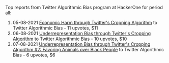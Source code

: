 Top reports from Twitter Algorithmic Bias program at HackerOne for period all:

1. 05-08-2021 [Economic Harm through Twitter's Cropping Algorithm](https://hackerone.com/reports/1290872) to Twitter Algorithmic Bias - 11 upvotes, $11
2. 06-08-2021 [Underrepresentation Bias through Twitter's Cropping Algorithm](https://hackerone.com/reports/1294062) to Twitter Algorithmic Bias - 10 upvotes, $10
3. 07-08-2021 [Underrepresentation Bias through Twitter's Cropping Algorithm #2: Favoring Animals over Black People](https://hackerone.com/reports/1294242) to Twitter Algorithmic Bias - 6 upvotes, $6
